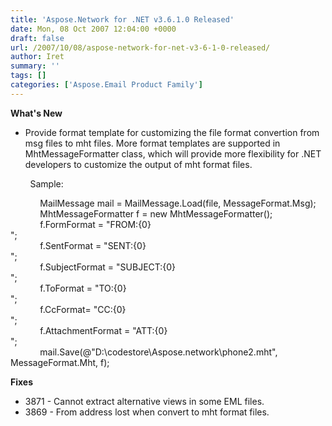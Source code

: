 ```yaml
---
title: 'Aspose.Network for .NET v3.6.1.0 Released'
date: Mon, 08 Oct 2007 12:04:00 +0000
draft: false
url: /2007/10/08/aspose-network-for-net-v3-6-1-0-released/
author: Iret
summary: ''
tags: []
categories: ['Aspose.Email Product Family']
---
```


**What's New**

*   Provide format template for customizing the file format convertion from msg files to mht files. More format templates are supported in MhtMessageFormatter class, which will provide more flexibility for .NET developers to customize the output of mht format files.

        Sample:

            MailMessage mail = MailMessage.Load(file, MessageFormat.Msg);  
            MhtMessageFormatter f = new MhtMessageFormatter();  
            f.FormFormat = "FROM:{0}<br>";  
            f.SentFormat = "SENT:{0}<br>";  
            f.SubjectFormat = "SUBJECT:{0}<br>";  
            f.ToFormat = "TO:{0}<br>";  
            f.CcFormat= "CC:{0}<br>";  
            f.AttachmentFormat = "ATT:{0}<br>";  
            mail.Save(@"D:\\codestore\\Aspose.network\\phone2.mht", MessageFormat.Mht, f);

**Fixes**

*   3871 - Cannot extract alternative views in some EML files.
*   3869 - From address lost when convert to mht format files.








